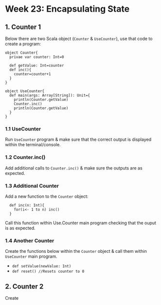 # Week 23: Encapsulating State
## 1. Counter 1
Below there are two Scala object (`Counter` & `UseCounter`), use that code to create a program:
```
object Counter{
  privae var counter: Int=0

  def getValue: Int=counter
  def inc(){
    counter=counter+1
  }
}

object UseCounter{
  def main(args: Array[String]): Unit={
    println(Counter.getValue)
    Counter.inc()
    println(Counter.getValue)
  }
}
```

### 1.1 UseCounter
Run `UseCounter` program & make sure that the correct output is displayed within the terminal/console.

### 1.2 Counter.inc()
Add additional calls to `Counter.inc()` & make sure the outputs are as expected.

### 1.3 Additional Counter
Add a new function to the `Counter` object:
```
  def inc(n: Int){
    for(i<- 1 to n) inc()
  }
```
Call this function within Use.Counter main program checking that the ouput is as expected.

### 1.4 Another Counter
Create the functions below within the `Counter` object & call them within `UseCounter` main program.
* `def setValue(newValue: Int)`
* `def reset() //Resets counter to 0`

## 2. Counter 2
Create 
